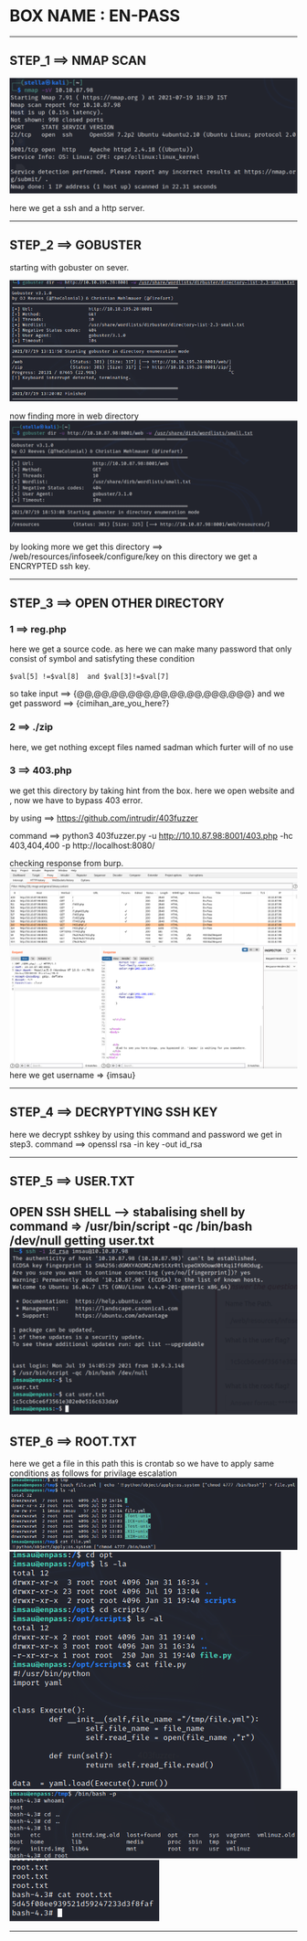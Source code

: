 # BOX NAME : EN-PASS
-------------------------------------------
## STEP_1 ==> NMAP SCAN

![](https://github.com/bitcriminals/bitcriminals.github.io/blob/main/images/otaku_/en-pass_nmap.png)

here we get a ssh and a http server.

-------------------------------------------
## STEP_2 ==> GOBUSTER

starting with gobuster on sever.

![](https://github.com/bitcriminals/bitcriminals.github.io/blob/main/images/otaku_/enpass_gobuster.png)

now finding more in web directory
![](https://github.com/bitcriminals/bitcriminals.github.io/blob/main/images/otaku_/enpass_gobuster_1.png)

by looking more we get this directory ==> /web/resources/infoseek/configure/key
on this directory we get a ENCRYPTED ssh key.

------------------------------------------------------------
## STEP_3 ==> OPEN OTHER DIRECTORY

### 1 ==> reg.php
here we get a source code.
as here we can make many password that only consist of symbol and satisfyting these condition
```strlen($val[0]) == 2) and (strlen($val[8]) ==  3 )
$val[5] !=$val[8]  and $val[3]!=$val[7]
```
so take input ==>  {@@,@@,@@,@@@,@@,@@,@@,@@@,@@@}
and we get password ==> {cimihan_are_you_here?}

### 2 ==> ./zip
here, we get nothing except files named sadman which furter will of no use

### 3 ==> 403.php
we get this directory by taking hint from the box.
here we open website and , now we have to bypass 403 error.

by using ==> https://github.com/intrudir/403fuzzer

command ==> python3 403fuzzer.py -u http://10.10.87.98:8001/403.php -hc 403,404,400 -p http://localhost:8080/

checking response from burp.
![](https://github.com/bitcriminals/bitcriminals.github.io/blob/main/images/otaku_/enpass_burp.jpg)
here we get username => {imsau}

---------------------------------------------------------------
## STEP_4 ==> DECRYPTYING SSH KEY
here we decrypt sshkey by using this command and password we get in step3.
command ==> openssl rsa -in key -out id_rsa

----------------------------------------------------------------
## STEP_5 ==> USER.TXT
OPEN SSH SHELL --> 
stabalising shell by command => /usr/bin/script -qc /bin/bash /dev/null
getting user.txt
![](https://github.com/bitcriminals/bitcriminals.github.io/blob/main/images/otaku_/user_flag.png)
----------------------------------------------------------------
## STEP_6 ==> ROOT.TXT
here we get a file in this path
this is crontab so we have to apply same conditions as follows for privilage escalation
![](https://github.com/bitcriminals/bitcriminals.github.io/blob/main/images/otaku_/enpass_root1.png)
![](https://github.com/bitcriminals/bitcriminals.github.io/blob/main/images/otaku_/enpass_root2.png)
![](https://github.com/bitcriminals/bitcriminals.github.io/blob/main/images/otaku_/enpass_root3.png)
![](https://github.com/bitcriminals/bitcriminals.github.io/blob/main/images/otaku_/enpass_root4.png)

------------------------------------------------------------------
